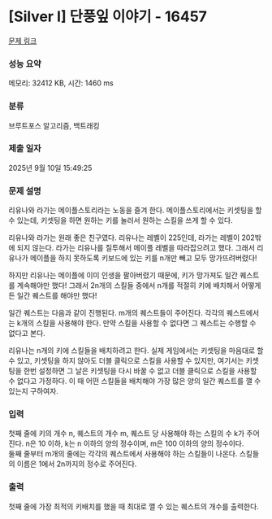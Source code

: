 # [Silver I] 단풍잎 이야기 - 16457 

[문제 링크](https://www.acmicpc.net/problem/16457) 

### 성능 요약

메모리: 32412 KB, 시간: 1460 ms

### 분류

브루트포스 알고리즘, 백트래킹

### 제출 일자

2025년 9월 10일 15:49:25

### 문제 설명

<p>리유나와 라가는 메이플스토리라는 노동을 즐겨 한다. 메이플스토리에서는 키셋팅을 할 수 있는데, 키셋팅을 하면 원하는 키를 눌러서 원하는 스킬을 쓰게 할 수 있다.</p>

<p>리유나와 라가는 원래 좋은 친구였다. 리유나는 레벨이 225인데, 라가는 레벨이 202밖에 되지 않는다. 라가는 리유나를 질투해서 메이플 레벨을 따라잡으려고 했다. 그래서 리유나가 메이플을 하지 못하도록 키보드에 있는 키를 n개만 빼고 모두 망가뜨려버렸다!</p>

<p>하지만 리유나는 메이플에 이미 인생을 팔아버렸기 때문에, 키가 망가져도 일간 퀘스트를 계속해야만 했다! 그래서 2n개의 스킬들 중에서 n개를 적절히 키에 배치해서 어떻게든 일간 퀘스트를 해야만 했다!</p>

<p>일간 퀘스트는 다음과 같이 진행된다. m개의 퀘스트들이 주어진다. 각각의 퀘스트에서는 k개의 스킬을 사용해야 한다. 만약 스킬을 사용할 수 없다면 그 퀘스트는 수행할 수 없다고 본다.</p>

<p>리유나는 n개의 키에 스킬들을 배치하려고 한다. 실제 게임에서는 키셋팅을 마음대로 할 수 있고, 키셋팅을 하지 않아도 더블 클릭으로 스킬을 사용할 수 있지만, 여기서는 키셋팅을 한번 설정하면 그 날은 키셋팅을 다시 바꿀 수 없고 더블 클릭으로 스킬을 사용할 수 없다고 가정하다. 이 때 어떤 스킬들을 배치해야 가장 많은 양의 일간 퀘스트를 깰 수 있는지 구하여자.</p>

### 입력 

 <p>첫째 줄에 키의 개수 n, 퀘스트의 개수 m, 퀘스트 당 사용해야 하는 스킬의 수 k가 주어진다. n은 10 이하, k는 n 이하의 양의 정수이며, m은 100 이하의 양의 정수이다.<br>
둘째 줄부터 m개의 줄에는 각각의 퀘스트에서 사용해야 하는 스킬들이 나온다. 스킬들의 이름은 1에서 2n까지의 정수로 주어진다.</p>

### 출력 

 <p>첫째 줄에 가장 최적의 키배치를 했을 때 최대로 깰 수 있는 퀘스트의 개수를 출력한다.</p>


